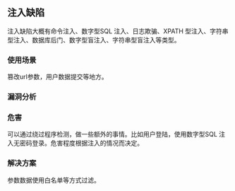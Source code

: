 ## 注入缺陷
注入缺陷大概有命令注入、数字型SQL 注入、日志欺骗、XPATH 型注入、字符串型注入、数据库后门、数字型盲注入、字符串型盲注入等类型。

### 使用场景
篡改url参数，用户数据提交等地方。

### 漏洞分析

### 危害
可以通过绕过程序检测，做一些额外的事情。比如用户登陆，使用数字型SQL 注入无密码登录。危害程度根据注入的情况而决定。

### 解决方案
参数数据使用白名单等方式过滤。